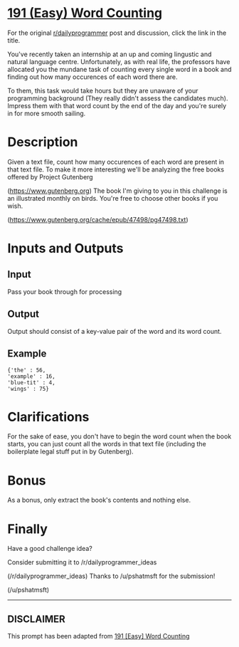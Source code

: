 # [191 (Easy) Word Counting](https://www.reddit.com/r/dailyprogrammer/comments/2nynip/2014121_challenge_191_easy_word_counting/)

For the original [r/dailyprogrammer](https://www.reddit.com/r/dailyprogrammer/) post and discussion, click the link in the title.

You've recently taken an internship at an up and coming lingustic and natural language centre. Unfortunately, as with real life, the professors have allocated you the mundane task of counting every single word in a book and finding out how many occurences of each word there are. 

To them, this task would take hours but they are unaware of your programming background (They really didn't assess the candidates much). Impress them with that word count by the end of the day and you're surely in for more smooth sailing.

# Description
Given a text file, count how many occurences of each word are present in that text file. To make it more interesting we'll be analyzing the free books offered by Project Gutenberg

(https://www.gutenberg.org)
The book I'm giving to you in this challenge is an illustrated monthly on birds.  You're free to choose other books if you wish.

(https://www.gutenberg.org/cache/epub/47498/pg47498.txt)
# Inputs and Outputs
## Input
Pass your book through for processing

## Output
Output should consist of a key-value pair of the word and its word count.

## Example

```
{'the' : 56,
'example' : 16,
'blue-tit' : 4,
'wings' : 75}
```
# Clarifications
For the sake of ease, you don't have to begin the word count when the book starts, you can just count all the words in that text file (including the boilerplate legal stuff put in by Gutenberg).

# Bonus
As a bonus, only extract the book's contents and nothing else.

# Finally
Have a good challenge idea?

Consider submitting it to /r/dailyprogrammer_ideas

(/r/dailyprogrammer_ideas)
Thanks to /u/pshatmsft for the submission!

(/u/pshatmsft)

----
## **DISCLAIMER**
This prompt has been adapted from [191 [Easy] Word Counting](https://www.reddit.com/r/dailyprogrammer/comments/2nynip/2014121_challenge_191_easy_word_counting/
)
